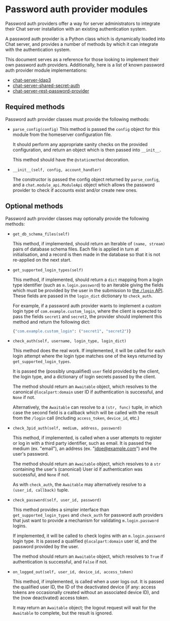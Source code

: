 # Password auth provider modules

Password auth providers offer a way for server administrators to
integrate their Chat server installation with an existing authentication
system.

A password auth provider is a Python class which is dynamically loaded
into Chat server, and provides a number of methods by which it can integrate
with the authentication system.

This document serves as a reference for those looking to implement their
own password auth providers. Additionally, here is a list of known
password auth provider module implementations:

* [chat-server-ldap3](https://github.com/matrix-org/chat-server-ldap3/)
* [chat-server-shared-secret-auth](https://github.com/devture/chat-server-shared-secret-auth)
* [chat-server-rest-password-provider](https://github.com/ma1uta/chat-server-rest-password-provider)

## Required methods

Password auth provider classes must provide the following methods:

* `parse_config(config)`
  This method is passed the `config` object for this module from the
  homeserver configuration file.

  It should perform any appropriate sanity checks on the provided
  configuration, and return an object which is then passed into
  `__init__`.

  This method should have the `@staticmethod` decoration.

* `__init__(self, config, account_handler)`

  The constructor is passed the config object returned by
  `parse_config`, and a `chat.module_api.ModuleApi` object which
  allows the password provider to check if accounts exist and/or create
  new ones.

## Optional methods

Password auth provider classes may optionally provide the following methods:

* `get_db_schema_files(self)`

  This method, if implemented, should return an Iterable of
  `(name, stream)` pairs of database schema files. Each file is applied
  in turn at initialisation, and a record is then made in the database
  so that it is not re-applied on the next start.

* `get_supported_login_types(self)`

  This method, if implemented, should return a `dict` mapping from a
  login type identifier (such as `m.login.password`) to an iterable
  giving the fields which must be provided by the user in the submission
  to [the `/login` API](https://matrix.org/docs/spec/client_server/latest#post-matrix-client-r0-login).
  These fields are passed in the `login_dict` dictionary to `check_auth`.

  For example, if a password auth provider wants to implement a custom
  login type of `com.example.custom_login`, where the client is expected
  to pass the fields `secret1` and `secret2`, the provider should
  implement this method and return the following dict:

  ```python
  {"com.example.custom_login": ("secret1", "secret2")}
  ```

* `check_auth(self, username, login_type, login_dict)`

  This method does the real work. If implemented, it
  will be called for each login attempt where the login type matches one
  of the keys returned by `get_supported_login_types`.

  It is passed the (possibly unqualified) `user` field provided by the client,
  the login type, and a dictionary of login secrets passed by the
  client.

  The method should return an `Awaitable` object, which resolves
  to the canonical `@localpart:domain` user ID if authentication is
  successful, and `None` if not.

  Alternatively, the `Awaitable` can resolve to a `(str, func)` tuple, in
  which case the second field is a callback which will be called with
  the result from the `/login` call (including `access_token`,
  `device_id`, etc.)

* `check_3pid_auth(self, medium, address, password)`

  This method, if implemented, is called when a user attempts to
  register or log in with a third party identifier, such as email. It is
  passed the medium (ex. "email"), an address (ex.
  "<jdoe@example.com>") and the user's password.

  The method should return an `Awaitable` object, which resolves
  to a `str` containing the user's (canonical) User id if
  authentication was successful, and `None` if not.

  As with `check_auth`, the `Awaitable` may alternatively resolve to a
  `(user_id, callback)` tuple.

* `check_password(self, user_id, password)`

  This method provides a simpler interface than
  `get_supported_login_types` and `check_auth` for password auth
  providers that just want to provide a mechanism for validating
  `m.login.password` logins.

  If implemented, it will be called to check logins with an
  `m.login.password` login type. It is passed a qualified
  `@localpart:domain` user id, and the password provided by the user.

  The method should return an `Awaitable` object, which resolves
  to `True` if authentication is successful, and `False` if not.

* `on_logged_out(self, user_id, device_id, access_token)`

  This method, if implemented, is called when a user logs out. It is
  passed the qualified user ID, the ID of the deactivated device (if
  any: access tokens are occasionally created without an associated
  device ID), and the (now deactivated) access token.

  It may return an `Awaitable` object; the logout request will
  wait for the `Awaitable` to complete, but the result is ignored.
